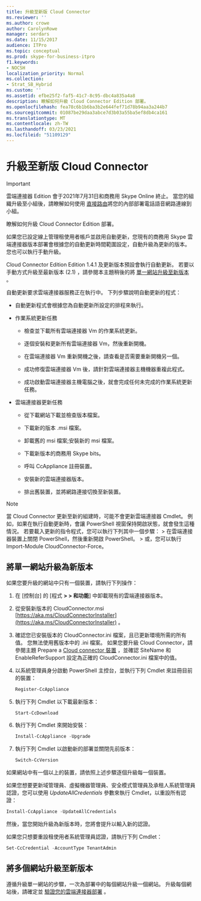 ```yaml
---
title: 升級至新版 Cloud Connector
ms.reviewer: ''
ms.author: crowe
author: CarolynRowe
manager: serdars
ms.date: 11/15/2017
audience: ITPro
ms.topic: conceptual
ms.prod: skype-for-business-itpro
f1.keywords:
- NOCSH
localization_priority: Normal
ms.collection:
- Strat_SB_Hybrid
ms.custom: ''
ms.assetid: efbe25f2-faf5-41c7-8c95-dbc4a835a4a8
description: 瞭解如何升級 Cloud Connector Edition 部署。
ms.openlocfilehash: fea78c6b1b6ba3b2e644fef71d78b94aa3a244b7
ms.sourcegitcommit: 01087be29daa3abce7d3b03a55ba5ef8db4ca161
ms.translationtype: MT
ms.contentlocale: zh-TW
ms.lasthandoff: 03/23/2021
ms.locfileid: "51109129"
---
```

# <a name="upgrade-to-a-new-version-of-cloud-connector"></a>升級至新版 Cloud Connector

> [!Important]
> 雲端連接器 Edition 會于2021年7月31日和商務用 Skype Online 終止。 當您的組織升級至小組後，請瞭解如何使用 [直接路由](/MicrosoftTeams/direct-routing-landing-page)將您的內部部署電話語音網路連線到小組。
 
瞭解如何升級 Cloud Connector Edition 部署。
  
如果您已設定線上管理租使用者帳戶並啟用自動更新，您現有的商務用 Skype 雲端連接器版本部署會根據您的自動更新時間範圍設定，自動升級為更新的版本。 您也可以執行手動升級。 
  
Cloud Connector Edition Edition 1.4.1 及更新版本預設會執行自動更新。 若要以手動方式升級至最新版本 (2.1) ，請參閱本主題稍後的將 [單一網站升級至新版本](upgrade-to-a-new-version-of-cloud-connector.md#BKMK_Upgrade) 。
  
自動更新要求雲端連接器服務正在執行中。 下列步驟說明自動更新的程式：
  
- 自動更新程式會根據您為自動更新所設定的排程來執行。
    
- 作業系統更新任務
    
  - 檢查並下載所有雲端連接器 Vm 的作業系統更新。 
    
  - 逐個安裝和更新所有雲端連接器 Vm，然後重新開機。
    
  - 在雲端連接器 Vm 重新開機之後，請查看是否需要重新開機另一個。
    
  - 成功修復雲端連接器 Vm 後，請針對雲端連接器主機機器重複此程式。
    
  - 成功啟動雲端連接器主機電腦之後，就會完成任何未完成的作業系統更新任務。
    
- 雲端連接器更新任務
    
  - 從下載網站下載並檢查版本檔案。
    
  - 下載新的版本 .msi 檔案。 
    
  - 卸載舊的 msi 檔案;安裝新的 msi 檔案。
    
  - 下載新版本的商務用 Skype bits。
    
  - 呼叫 CcAppliance 註冊裝置。
    
  - 安裝新的雲端連接器版本。
    
  - 排出舊裝置，並將網路連接切換至新裝置。
    
> [!NOTE]
>  當 Cloud Connector 更新至新的組建時，可能不會更新雲端連接器 Cmdlet。 例如，如果在執行自動更新時，會讓 PowerShell 視窗保持開啟狀態，就會發生這種情況。 若要載入更新的指令程式，您可以執行下列其中一個步驟： > 在雲端連接器裝置上關閉 PowerShell，然後重新開啟 PowerShell。 > 或，您可以執行 Import-Module CloudConnector-Force。
  
## <a name="upgrade-a-single-site-to-a-new-version"></a>將單一網站升級為新版本
<a name="BKMK_Upgrade"> </a>

如果您要升級的網站中只有一個裝置，請執行下列操作：
  
1. 在 [控制台] 的 [程式 **\> \> 和功能**] 中卸載現有的雲端連接器版本。
    
2. 從安裝新版本的 CloudConnector.msi [https://aka.ms/CloudConnectorInstaller](https://aka.ms/CloudConnectorInstaller) 。
    
3. 確認您已安裝版本的 CloudConnector.ini 檔案，且已更新環境所需的所有值。 您無法使用舊版本中的 .ini 檔案。 如果您要升級 Cloud Connector，請參閱主題 Prepare a [Cloud connector 裝置](prepare-your-cloud-connector-appliance.md) ，並確認 SiteName 和 EnableReferSupport 設定為正確的 CloudConnector.ini 檔案中的值。
    
4. 以系統管理員身分啟動 PowerShell 主控台，並執行下列 Cmdlet 來註冊目前的裝置：
    
   ```powershell
   Register-CcAppliance
   ```

5. 執行下列 Cmdlet 以下載最新版本：
    
   ```powershell
   Start-CcDownload
   ```

6. 執行下列 Cmdlet 來開始安裝： 
    
   ```powershell
   Install-CcAppliance -Upgrade
   ```

7. 執行下列 Cmdlet 以啟動新的部署並關閉先前版本：
    
   ```powershell
   Switch-CcVersion
   ```

如果網站中有一個以上的裝置，請依照上述步驟逐個升級每一個裝置。
  
如果您想要更新域管理員、虛擬機器管理員、安全模式管理員及承租人系統管理員認證，您可以使用  _UpdateAllCredentials_ 參數來執行 Cmdlet，以重設所有認證：
  
```powershell
Install-CcAppliance -UpdateAllCredentials
```

然後，當您開始升級為新版本時，您將會提升以輸入新的認證。 
  
如果您只想要重設租使用者系統管理員認證，請執行下列 Cmdlet：
  
```powershell
Set-CcCredential -AccountType TenantAdmin
```

## <a name="upgrade-multiple-sites-to-a-new-version"></a>將多個網站升級至新版本
<a name="BKMK_Upgrade"> </a>

遵循升級單一網站的步驟，一次為部署中的每個網站升級一個網站。 升級每個網站後，請確定並 [驗證您的雲端連接器部署](validate-your-cloud-connector-deployment.md) 。
